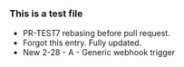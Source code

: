 ### This is a test file

* PR-TEST7 rebasing before pull request.
* Forgot this entry. Fully updated.
* New 2-28  - A - Generic webhook trigger

